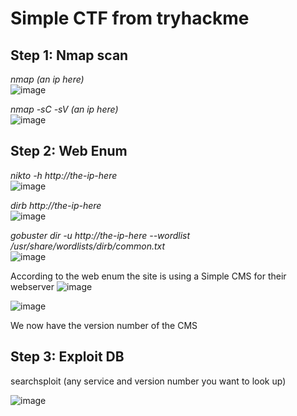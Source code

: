 # Simple CTF from tryhackme

## Step 1: Nmap scan
_nmap (an ip here)_  
![image](https://user-images.githubusercontent.com/12968503/124926209-26733c80-dff5-11eb-9ab6-4e559e7779c8.png)

_nmap -sC -sV (an ip here)_  
![image](https://user-images.githubusercontent.com/12968503/124926456-73571300-dff5-11eb-8bec-40eee45d4545.png)






## Step 2: Web Enum
_nikto -h http://the-ip-here_  
![image](https://user-images.githubusercontent.com/12968503/124926936-fb3d1d00-dff5-11eb-85ca-f4200a26c2b8.png)

_dirb http://the-ip-here_  
![image](https://user-images.githubusercontent.com/12968503/124927137-317a9c80-dff6-11eb-820a-bc51402c7a72.png)

_gobuster dir -u http://the-ip-here --wordlist /usr/share/wordlists/dirb/common.txt_  
![image](https://user-images.githubusercontent.com/12968503/124927672-cda4a380-dff6-11eb-9aa4-87e0b61de8a4.png)

According to the web enum the site is using a Simple CMS for their webserver
![image](https://user-images.githubusercontent.com/12968503/124927995-1f4d2e00-dff7-11eb-9fba-59cdb6494766.png)

![image](https://user-images.githubusercontent.com/12968503/124928133-43a90a80-dff7-11eb-8fad-21ee9e0d9f58.png)

We now have the version number of the CMS

## Step 3: Exploit DB
searchsploit (any service and version number you want to look up)

![image](https://user-images.githubusercontent.com/12968503/124928440-7eab3e00-dff7-11eb-9ae0-f39ad08b551c.png)
